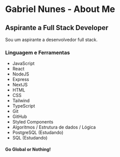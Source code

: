 # Gabriel Nunes - About Me

## Aspirante a Full Stack Developer

Sou um aspirante a desenvolvedor full stack.

### Linguagem e Ferramentas

- JavaScript
- React
- NodeJS
- Express
- NextJS
- HTML
- CSS
- Tailwind
- TypeScript
- Git
- GitHub
- Styled Components
- Algoritmos / Estrutura de dados / Lógica
- PostgreSQL (Estudando)
- SQL (Estudando)

#### Go Global or Nothing!
